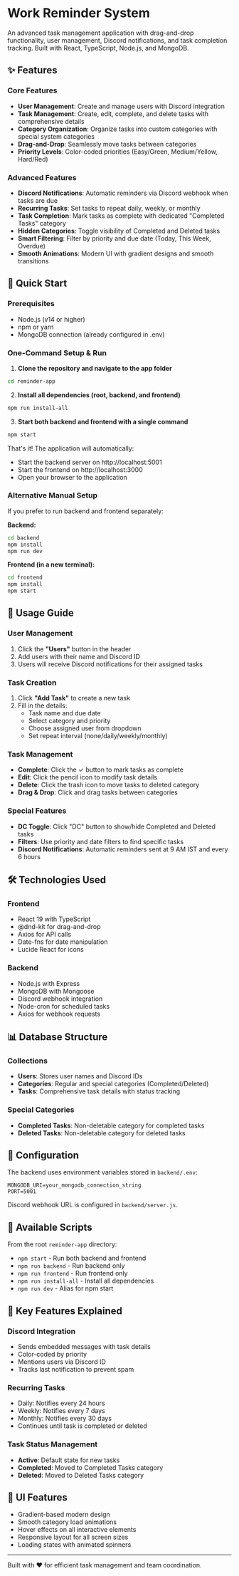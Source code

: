 # Work Reminder System

An advanced task management application with drag-and-drop functionality, user management, Discord notifications, and task completion tracking. Built with React, TypeScript, Node.js, and MongoDB.

## ✨ Features

### Core Features

- **User Management**: Create and manage users with Discord integration
- **Task Management**: Create, edit, complete, and delete tasks with comprehensive details
- **Category Organization**: Organize tasks into custom categories with special system categories
- **Drag-and-Drop**: Seamlessly move tasks between categories
- **Priority Levels**: Color-coded priorities (Easy/Green, Medium/Yellow, Hard/Red)

### Advanced Features

- **Discord Notifications**: Automatic reminders via Discord webhook when tasks are due
- **Recurring Tasks**: Set tasks to repeat daily, weekly, or monthly
- **Task Completion**: Mark tasks as complete with dedicated "Completed Tasks" category
- **Hidden Categories**: Toggle visibility of Completed and Deleted tasks
- **Smart Filtering**: Filter by priority and due date (Today, This Week, Overdue)
- **Smooth Animations**: Modern UI with gradient designs and smooth transitions

## 🚀 Quick Start

### Prerequisites

- Node.js (v14 or higher)
- npm or yarn
- MongoDB connection (already configured in .env)

### One-Command Setup & Run

1. **Clone the repository and navigate to the app folder**

```bash
cd reminder-app
```

2. **Install all dependencies (root, backend, and frontend)**

```bash
npm run install-all
```

3. **Start both backend and frontend with a single command**

```bash
npm start
```

That's it! The application will automatically:

- Start the backend server on http://localhost:5001
- Start the frontend on http://localhost:3000
- Open your browser to the application

### Alternative Manual Setup

If you prefer to run backend and frontend separately:

**Backend:**

```bash
cd backend
npm install
npm run dev
```

**Frontend (in a new terminal):**

```bash
cd frontend
npm install
npm start
```

## 📖 Usage Guide

### User Management

1. Click the **"Users"** button in the header
2. Add users with their name and Discord ID
3. Users will receive Discord notifications for their assigned tasks

### Task Creation

1. Click **"Add Task"** to create a new task
2. Fill in the details:
   - Task name and due date
   - Select category and priority
   - Choose assigned user from dropdown
   - Set repeat interval (none/daily/weekly/monthly)

### Task Management

- **Complete**: Click the ✓ button to mark tasks as complete
- **Edit**: Click the pencil icon to modify task details
- **Delete**: Click the trash icon to move tasks to deleted category
- **Drag & Drop**: Click and drag tasks between categories

### Special Features

- **DC Toggle**: Click "DC" button to show/hide Completed and Deleted tasks
- **Filters**: Use priority and date filters to find specific tasks
- **Discord Notifications**: Automatic reminders sent at 9 AM IST and every 6 hours

## 🛠 Technologies Used

### Frontend

- React 19 with TypeScript
- @dnd-kit for drag-and-drop
- Axios for API calls
- Date-fns for date manipulation
- Lucide React for icons

### Backend

- Node.js with Express
- MongoDB with Mongoose
- Discord webhook integration
- Node-cron for scheduled tasks
- Axios for webhook requests

## 📊 Database Structure

### Collections

- **Users**: Stores user names and Discord IDs
- **Categories**: Regular and special categories (Completed/Deleted)
- **Tasks**: Comprehensive task details with status tracking

### Special Categories

- **Completed Tasks**: Non-deletable category for completed tasks
- **Deleted Tasks**: Non-deletable category for deleted tasks

## 🔧 Configuration

The backend uses environment variables stored in `backend/.env`:

```
MONGODB_URI=your_mongodb_connection_string
PORT=5001
```

Discord webhook URL is configured in `backend/server.js`.

## 📝 Available Scripts

From the root `reminder-app` directory:

- `npm start` - Run both backend and frontend
- `npm run backend` - Run backend only
- `npm run frontend` - Run frontend only
- `npm run install-all` - Install all dependencies
- `npm run dev` - Alias for npm start

## 🎯 Key Features Explained

### Discord Integration

- Sends embedded messages with task details
- Color-coded by priority
- Mentions users via Discord ID
- Tracks last notification to prevent spam

### Recurring Tasks

- Daily: Notifies every 24 hours
- Weekly: Notifies every 7 days
- Monthly: Notifies every 30 days
- Continues until task is completed or deleted

### Task Status Management

- **Active**: Default state for new tasks
- **Completed**: Moved to Completed Tasks category
- **Deleted**: Moved to Deleted Tasks category

## 🌟 UI Features

- Gradient-based modern design
- Smooth category load animations
- Hover effects on all interactive elements
- Responsive layout for all screen sizes
- Loading states with animated spinners

---

Built with ❤️ for efficient task management and team coordination.
